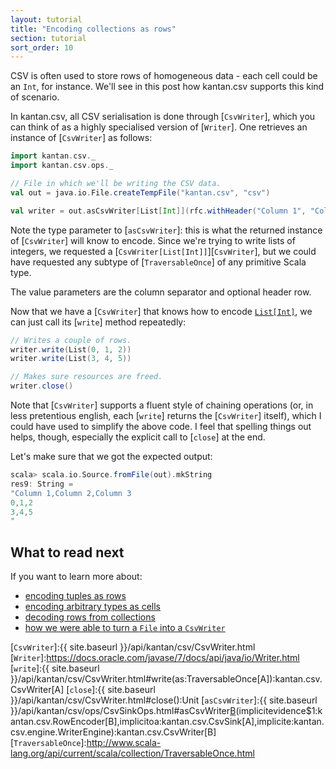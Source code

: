```yaml
---
layout: tutorial
title: "Encoding collections as rows"
section: tutorial
sort_order: 10
---
```

CSV is often used to store rows of homogeneous data - each cell could be an `Int`, for instance. We'll see in this post
how kantan.csv supports this kind of scenario.

In kantan.csv, all CSV serialisation is done through [`CsvWriter`], which you can think of as a highly specialised
version of [`Writer`]. One retrieves an instance of [`CsvWriter`] as follows:

```scala
import kantan.csv._
import kantan.csv.ops._

// File in which we'll be writing the CSV data.
val out = java.io.File.createTempFile("kantan.csv", "csv")

val writer = out.asCsvWriter[List[Int]](rfc.withHeader("Column 1", "Column 2", "Column 3"))
```

Note the type parameter to [`asCsvWriter`]: this is what the returned instance of [`CsvWriter`] will know to encode.
Since we're trying to write lists of integers, we requested a [`CsvWriter[List[Int]]`][`CsvWriter`], but we could have
requested any subtype of [`TraversableOnce`] of any primitive Scala type.

The value parameters are the column separator and optional header row.

Now that we have a [`CsvWriter`] that knows how to encode [`List[Int]`][`List`], we can just call its [`write`] method
repeatedly:

```scala
// Writes a couple of rows.
writer.write(List(0, 1, 2))
writer.write(List(3, 4, 5))

// Makes sure resources are freed.
writer.close()
```

Note that [`CsvWriter`] supports a fluent style of chaining operations (or, in less pretentious english, each [`write`]
returns the [`CsvWriter`] itself), which I could have used to simplify the above code. I feel that spelling things out
helps, though, especially the explicit call to [`close`] at the end.

Let's make sure that we got the expected output:

```scala
scala> scala.io.Source.fromFile(out).mkString
res9: String =
"Column 1,Column 2,Column 3
0,1,2
3,4,5
"
```


## What to read next
If you want to learn more about:

* [encoding tuples as rows](tuples_as_rows.html)
* [encoding arbitrary types as cells](arbitrary_types_as_cells.html)
* [decoding rows from collections](rows_from_collections.html)
* [how we were able to turn a `File` into a `CsvWriter`](csv_sinks.html)


[`List`]:http://www.scala-lang.org/api/current/scala/collection/immutable/List.html
[`CsvWriter`]:{{ site.baseurl }}/api/kantan/csv/CsvWriter.html
[`Writer`]:https://docs.oracle.com/javase/7/docs/api/java/io/Writer.html
[`write`]:{{ site.baseurl }}/api/kantan/csv/CsvWriter.html#write(as:TraversableOnce[A]):kantan.csv.CsvWriter[A]
[`close`]:{{ site.baseurl }}/api/kantan/csv/CsvWriter.html#close():Unit
[`asCsvWriter`]:{{ site.baseurl }}/api/kantan/csv/ops/CsvSinkOps.html#asCsvWriter[B](sep:Char,header:Seq[String])(implicitevidence$1:kantan.csv.RowEncoder[B],implicitoa:kantan.csv.CsvSink[A],implicite:kantan.csv.engine.WriterEngine):kantan.csv.CsvWriter[B]
[`TraversableOnce`]:http://www.scala-lang.org/api/current/scala/collection/TraversableOnce.html
